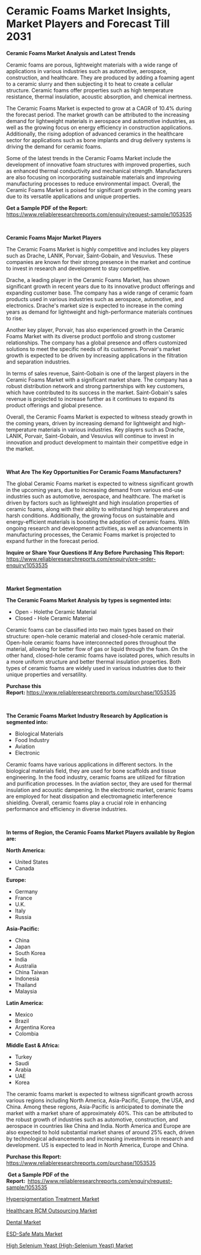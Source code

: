 <p><h1>Ceramic Foams Market Insights, Market Players and Forecast Till 2031</h1></p><p><strong>Ceramic Foams Market Analysis and Latest Trends</strong></p>
<p><p>Ceramic foams are porous, lightweight materials with a wide range of applications in various industries such as automotive, aerospace, construction, and healthcare. They are produced by adding a foaming agent to a ceramic slurry and then subjecting it to heat to create a cellular structure. Ceramic foams offer properties such as high temperature resistance, thermal insulation, acoustic absorption, and chemical inertness.</p><p>The Ceramic Foams Market is expected to grow at a CAGR of 10.4% during the forecast period. The market growth can be attributed to the increasing demand for lightweight materials in aerospace and automotive industries, as well as the growing focus on energy efficiency in construction applications. Additionally, the rising adoption of advanced ceramics in the healthcare sector for applications such as bone implants and drug delivery systems is driving the demand for ceramic foams.</p><p>Some of the latest trends in the Ceramic Foams Market include the development of innovative foam structures with improved properties, such as enhanced thermal conductivity and mechanical strength. Manufacturers are also focusing on incorporating sustainable materials and improving manufacturing processes to reduce environmental impact. Overall, the Ceramic Foams Market is poised for significant growth in the coming years due to its versatile applications and unique properties.</p></p>
<p><strong>Get a Sample PDF of the Report:&nbsp;</strong> <a href="https://www.reliableresearchreports.com/enquiry/request-sample/1053535">https://www.reliableresearchreports.com/enquiry/request-sample/1053535</a></p>
<p>&nbsp;</p>
<p><strong>Ceramic Foams Major Market Players</strong></p>
<p><p>The Ceramic Foams Market is highly competitive and includes key players such as Drache, LANIK, Porvair, Saint-Gobain, and Vesuvius. These companies are known for their strong presence in the market and continue to invest in research and development to stay competitive. </p><p>Drache, a leading player in the Ceramic Foams Market, has shown significant growth in recent years due to its innovative product offerings and expanding customer base. The company has a wide range of ceramic foam products used in various industries such as aerospace, automotive, and electronics. Drache's market size is expected to increase in the coming years as demand for lightweight and high-performance materials continues to rise.</p><p>Another key player, Porvair, has also experienced growth in the Ceramic Foams Market with its diverse product portfolio and strong customer relationships. The company has a global presence and offers customized solutions to meet the specific needs of its customers. Porvair's market growth is expected to be driven by increasing applications in the filtration and separation industries.</p><p>In terms of sales revenue, Saint-Gobain is one of the largest players in the Ceramic Foams Market with a significant market share. The company has a robust distribution network and strong partnerships with key customers, which have contributed to its success in the market. Saint-Gobain's sales revenue is projected to increase further as it continues to expand its product offerings and global presence.</p><p>Overall, the Ceramic Foams Market is expected to witness steady growth in the coming years, driven by increasing demand for lightweight and high-temperature materials in various industries. Key players such as Drache, LANIK, Porvair, Saint-Gobain, and Vesuvius will continue to invest in innovation and product development to maintain their competitive edge in the market.</p></p>
<p>&nbsp;</p>
<p><strong>What Are The Key Opportunities For Ceramic Foams Manufacturers?</strong></p>
<p><p>The global Ceramic Foams market is expected to witness significant growth in the upcoming years, due to increasing demand from various end-use industries such as automotive, aerospace, and healthcare. The market is driven by factors such as lightweight and high insulation properties of ceramic foams, along with their ability to withstand high temperatures and harsh conditions. Additionally, the growing focus on sustainable and energy-efficient materials is boosting the adoption of ceramic foams. With ongoing research and development activities, as well as advancements in manufacturing processes, the Ceramic Foams market is projected to expand further in the forecast period.</p></p>
<p><strong>Inquire or Share Your Questions If Any Before Purchasing This Report:</strong> <a href="https://www.reliableresearchreports.com/enquiry/pre-order-enquiry/1053535">https://www.reliableresearchreports.com/enquiry/pre-order-enquiry/1053535</a></p>
<p>&nbsp;</p>
<p><strong>Market Segmentation</strong></p>
<p><strong>The Ceramic Foams Market Analysis by types is segmented into:</strong></p>
<p><ul><li>Open - Holethe Ceramic Material</li><li>Closed - Hole Ceramic Material</li></ul></p>
<p><p>Ceramic foams can be classified into two main types based on their structure: open-hole ceramic material and closed-hole ceramic material. Open-hole ceramic foams have interconnected pores throughout the material, allowing for better flow of gas or liquid through the foam. On the other hand, closed-hole ceramic foams have isolated pores, which results in a more uniform structure and better thermal insulation properties. Both types of ceramic foams are widely used in various industries due to their unique properties and versatility.</p></p>
<p><strong>Purchase this Report:&nbsp;</strong><a href="https://www.reliableresearchreports.com/purchase/1053535">https://www.reliableresearchreports.com/purchase/1053535</a></p>
<p>&nbsp;</p>
<p><strong>The Ceramic Foams Market Industry Research by Application is segmented into:</strong></p>
<p><ul><li>Biological Materials</li><li>Food Industry</li><li>Aviation</li><li>Electronic</li></ul></p>
<p><p>Ceramic foams have various applications in different sectors. In the biological materials field, they are used for bone scaffolds and tissue engineering. In the food industry, ceramic foams are utilized for filtration and purification processes. In the aviation sector, they are used for thermal insulation and acoustic dampening. In the electronic market, ceramic foams are employed for heat dissipation and electromagnetic interference shielding. Overall, ceramic foams play a crucial role in enhancing performance and efficiency in diverse industries.</p></p>
<p>&nbsp;</p>
<p><strong>In terms of Region, the Ceramic Foams Market Players available by Region are:</strong></p>
<p>
    <p> <strong> North America: </strong>
        <ul>
            <li>United States</li>
            <li>Canada</li>
        </ul>
        </p> 
    <p> <strong> Europe: </strong>
        <ul>
            <li>Germany</li>
            <li>France</li>
            <li>U.K.</li>
            <li>Italy</li>
            <li>Russia</li>
        </ul>
        </p> 
    <p> <strong> Asia-Pacific: </strong>
        <ul>
            <li>China</li>
            <li>Japan</li>
            <li>South Korea</li>
            <li>India</li>
            <li>Australia</li>
            <li>China Taiwan</li>
            <li>Indonesia</li>
            <li>Thailand</li>
            <li>Malaysia</li>
        </ul>
        </p> 
    <p> <strong> Latin America: </strong>
        <ul>
            <li>Mexico</li>
            <li>Brazil</li>
            <li>Argentina Korea</li>
            <li>Colombia</li>
        </ul>
        </p> 
    <p> <strong> Middle East & Africa: </strong>
        <ul>
            <li>Turkey</li>
            <li>Saudi</li>
            <li>Arabia</li>
            <li>UAE</li>
            <li>Korea</li>
        </ul>
    </p>
    </p>
<p><p>The ceramic foams market is expected to witness significant growth across various regions including North America, Asia-Pacific, Europe, the USA, and China. Among these regions, Asia-Pacific is anticipated to dominate the market with a market share of approximately 40%. This can be attributed to the robust growth of industries such as automotive, construction, and aerospace in countries like China and India. North America and Europe are also expected to hold substantial market shares of around 25% each, driven by technological advancements and increasing investments in research and development. US is expected to lead in North America, Europe and China.</p></p>
<p><strong>Purchase this Report: </strong><a href="https://www.reliableresearchreports.com/purchase/1053535">https://www.reliableresearchreports.com/purchase/1053535</a></p>
<p>&nbsp;<strong>Get a Sample PDF of the Report:&nbsp;&nbsp;</strong><a href="https://www.reliableresearchreports.com/enquiry/request-sample/1053535">https://www.reliableresearchreports.com/enquiry/request-sample/1053535</a></p>
<p><strong></strong></p>
<p><p><a href="https://medium.com/p/a5b171900745/edit">Hyperpigmentation Treatment Market</a></p><p><a href="https://medium.com/p/f287aba59f83/edit">Healthcare RCM Outsourcing Market</a></p><p><a href="https://medium.com/p/39e00f83a305/edit">Dental Market</a></p><p><a href="https://github.com/changoleonlaverguenzanoexiste/Market-Research-Report-List-1/blob/main/esd-safe-mats-market.md">ESD-Safe Mats Market</a></p><p><a href="https://github.com/dimitrishawkinswaynenp91rgz/Market-Research-Report-List-1/blob/main/high-selenium-yeast-high-selenium-yeast-market.md">High Selenium Yeast (High-Selenium Yeast) Market</a></p></p>